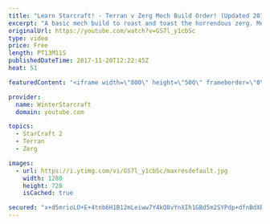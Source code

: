```yaml
---
title: "Learn Starcraft! - Terran v Zerg Mech Build Order! (Updated 2018)"
excerpt: "A basic mech build to roast and toast the horrendous zerg. Meant for lower level players looking for some direction! -- Watch live at https://www.twitch.tv/wintergaming"
originalUrl: https://youtube.com/watch?v=GS7l_y1cbSc
type: video
price: Free
length: PT13M11S
publishedDateTime: 2017-11-20T12:22:45Z
heat: 51

featuredContent: "<iframe width=\"800\" height=\"500\" frameborder=\"0\" src=\"https://www.youtube.com/embed/GS7l_y1cbSc\" allow=\"accelerometer; autoplay; encrypted-media; gyroscope; picture-in-picture\" allowfullscreen></iframe>"

provider:
  name: WinterStarcraft
  domain: youtube.com

topics:
  - StarCraft 2
  - Terran
  - Zerg

images:
  - url: https://i.ytimg.com/vi/GS7l_y1cbSc/maxresdefault.jpg
    width: 1280
    height: 720
    isCached: true

secured: "x+d5mrioLO+E+4tnb6H1B12mLeiww7Y4kQ8vYnXIh1GBd5m2SYPdp+dfnBdXBi/3KQmyjBZDLVgiZbNCG0jq2alvo2CNjNSDolR8CWjBLGfIH0OCAJhcR5x1+7rcpfMIxiNf20aclC0tHQWGoSxxQk1rP+n7rhR/305IfT+gmD41ZV0/Dqgf6SBavk7fvyVwtKKtZJ1S4DtMpQO7ByIz/NyVxJ6p76vyn6bcjyOKvB0U7VITsR2tgMGwd6HgY/5Rj83nvPBVHJGZrPrynK8K9rZj18cKQ62SzqFXbpSWD/Z1VIxhGgMHyYZ0ltjmAgw/P6+1/OVVVL9LyWa9B+hLahYKxfOl6ALhxuNr/zcuNVPSAQpNLuUu/gTAfXRQrUE+xQFbNLNUExGNpAh2WR4zLGn/G4mZPAMG2EdS9lSjDxc=;nFIuZnk7r7XmNRj+zDzJxg=="
---
```


